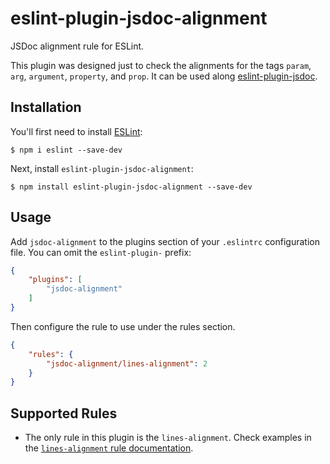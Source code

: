 # eslint-plugin-jsdoc-alignment

JSDoc alignment rule for ESLint.

This plugin was designed just to check the alignments for the tags `param`, `arg`, `argument`, `property`, and `prop`. It can be used along [eslint-plugin-jsdoc](https://www.npmjs.com/package/eslint-plugin-jsdoc).

## Installation

You'll first need to install [ESLint](http://eslint.org):

```
$ npm i eslint --save-dev
```

Next, install `eslint-plugin-jsdoc-alignment`:

```
$ npm install eslint-plugin-jsdoc-alignment --save-dev
```


## Usage

Add `jsdoc-alignment` to the plugins section of your `.eslintrc` configuration file. You can omit the `eslint-plugin-` prefix:

```json
{
    "plugins": [
        "jsdoc-alignment"
    ]
}
```


Then configure the rule to use under the rules section.

```json
{
    "rules": {
        "jsdoc-alignment/lines-alignment": 2
    }
}
```

## Supported Rules

* The only rule in this plugin is the `lines-alignment`. Check examples in the [`lines-alignment` rule documentation](https://github.com/Automattic/eslint-plugin-jsdoc-alignment/blob/master/docs/rules/lines-alignment.md).
